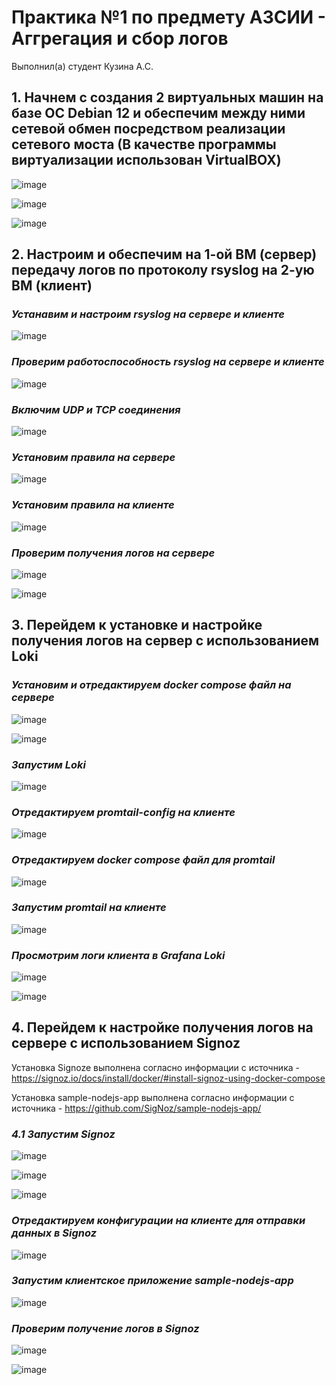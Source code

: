 # Практика №1 по предмету АЗСИИ - Аггрегация и сбор логов
Выполнил(а) студент Кузина А.С.
## **1. Начнем с создания 2 виртуальных машин на базе ОС Debian 12 и обеспечим между ними сетевой обмен посредством реализации сетевого моста (В качестве программы виртуализации использован VirtualBOX)**

![image](Screenshots/1.png)

![image](Screenshots/2.png)

![image](Screenshots/3.png)

## **2. Настроим и обеспечим на 1-ой ВМ (сервер) передачу логов по протоколу rsyslog на 2-ую ВМ (клиент)**

### *Устанавим и настроим rsyslog на сервере и клиенте*

![image](Screenshots/4.png)

### *Проверим работоспособность rsyslog на сервере и клиенте*

![image](Screenshots/5.png)

### *Включим UDP и TCP соединения*

![image](Screenshots/6.png)

### *Установим правила на сервере*

![image](Screenshots/7.png)

### *Установим правила на клиенте*

![image](Screenshots/8.png)

### *Проверим получения логов на сервере*

![image](Screenshots/9.png)

![image](Screenshots/10.png)

## **3. Перейдем к установке и настройке получения логов на сервер с использованием Loki**

### *Установим и отредактируем docker compose файл на сервере*

![image](Screenshots/11.png)
   
![image](Screenshots/12.png)

### *Запустим Loki*

![image](Screenshots/13.png)

### *Отредактируем promtail-config на клиенте*

![image](Screenshots/14.png)

### *Отредактируем docker compose файл для promtail*

![image](Screenshots/15.png)

### *Запустим promtail на клиенте*

![image](Screenshots/16.png)

### *Просмотрим логи клиента в Grafana Loki*

![image](Screenshots/17.png)

![image](Screenshots/18.png)

## **4. Перейдем к настройке получения логов на сервере с использованием Signoz**

Установка Signoze выполнена согласно информации с источника - https://signoz.io/docs/install/docker/#install-signoz-using-docker-compose

Установка sample-nodejs-app выполнена согласно информации с источника - https://github.com/SigNoz/sample-nodejs-app/

### *4.1 Запустим Signoz*

![image](Screenshots/19.png)
   
![image](Screenshots/20.png)
   
![image](Screenshots/21.png)


### *Отредактируем конфигурации на клиенте для отправки данных в Signoz*

![image](Screenshots/22.png)

### *Запустим клиентское приложение sample-nodejs-app*

![image](Screenshots/23.png)

### *Проверим получение логов в Signoz*

![image](Screenshots/24.png)
   
![image](Screenshots/25.png)


